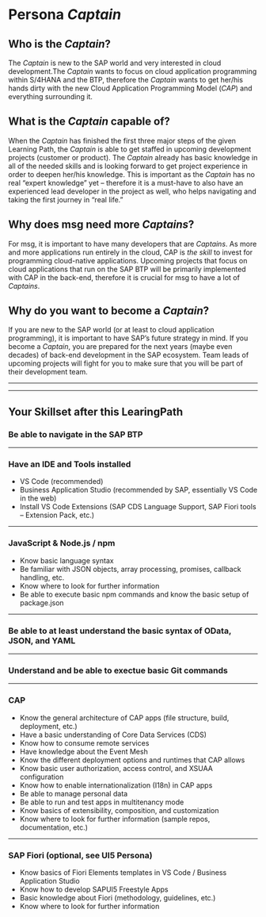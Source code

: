 # Persona *Captain*

## Who is the *Captain*?

The *Captain* is new to the SAP world and very interested in cloud development.The *Captain* wants to focus on cloud application programming within S/4HANA and the BTP, therefore the *Captain* wants to get her/his hands dirty with the new Cloud Application Programming Model (*CAP*) and everything surrounding it.

## What is the *Captain* capable of?

When the *Captain* has finished the first three major steps of the given Learning Path, the *Captain* is able to get staffed in upcoming development projects (customer or product). The *Captain* already has basic knowledge in all of the needed skills and is looking forward to get project experience in order to deepen her/his knowledge. This is important as the *Captain* has no real “expert knowledge” yet – therefore it is a must-have to also have an experienced lead developer in the project as well, who helps navigating and taking the first journey in “real life.”

## Why does msg need more *Captains*?

For msg, it is important to have many developers that are *Captains*. As more and more applications run entirely in the cloud, CAP is *the skill* to invest for programming cloud-native applications. Upcoming projects that focus on cloud applications that run on the SAP BTP will be primarily implemented with CAP in the back-end, therefore it is crucial for msg to have a lot of *Captains*.

## Why do you want to become a *Captain*?

If you are new to the SAP world (or at least to cloud application programming), it is important to have SAP’s future strategy in mind. If you become a *Captain*, you are prepared for the next years (maybe even decades) of back-end development in the SAP ecosystem. Team leads of upcoming projects will fight for you to make sure that you will be part of their development team.​

---
---

## Your Skillset after this LearingPath

### Be able to navigate in the SAP BTP

---

### Have an IDE and Tools installed

- VS Code (recommended)
- Business Application Studio (recommended by SAP, essentially VS Code in the web)
- Install VS Code Extensions (SAP CDS Language Support, SAP Fiori tools – Extension Pack, etc.)

---

### JavaScript & Node.js / npm

- Know basic language syntax
- Be familiar with JSON objects, array processing, promises, callback handling, etc.
- Know where to look for further information
- Be able to execute basic npm commands and know the basic setup of package.json

---

### Be able to at least understand the basic syntax of OData, JSON, and YAML

---

### Understand and be able to exectue basic Git commands

---

### CAP

- Know the general architecture of CAP apps (file structure, build, deployment, etc.)
- Have a basic understanding of Core Data Services (CDS)
- Know how to consume remote services
- Have knowledge about the Event Mesh
- Know the different deployment options and runtimes that CAP allows
- Know basic user authorization, access control, and XSUAA configuration
- Know how to enable internationalization (I18n) in CAP apps
- Be able to manage personal data
- Be able to run and test apps in multitenancy mode
- Know basics of extensibility, composition, and customization
- Know where to look for further information (sample repos, documentation, etc.)

---

### SAP Fiori (optional, see UI5 Persona)

- Know basics of Fiori Elements templates in VS Code / Business Application Studio
- Know how to develop SAPUI5 Freestyle Apps
- Basic knowledge about Fiori (methodology, guidelines, etc.)
- Know where to look for further information
